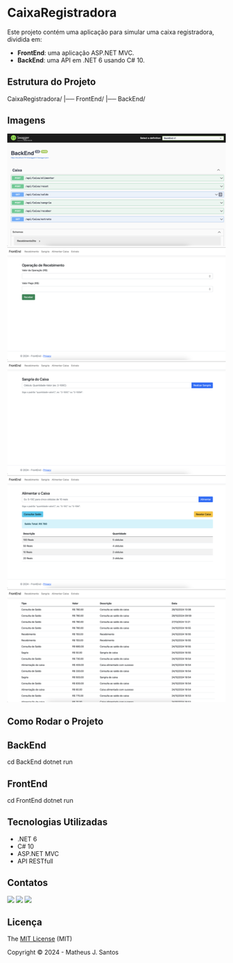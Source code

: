 # CaixaRegistradora

Este projeto contém uma aplicação para simular uma caixa registradora, dividida em:

- **FrontEnd**: uma aplicação ASP.NET MVC.
- **BackEnd**: uma API em .NET 6 usando C# 10.

## Estrutura do Projeto
CaixaRegistradora/ |── FrontEnd/ |── BackEnd/

## Imagens

![Imagem 1](https://github.com/Matheusjkl35647/CaixaRegistradora/blob/main/ImagensProjeto/Backend.png)
![Imagem 2](https://github.com/Matheusjkl35647/CaixaRegistradora/blob/main/ImagensProjeto/FrontEnd1.png)
![Imagem 3](https://github.com/Matheusjkl35647/CaixaRegistradora/blob/main/ImagensProjeto/FrontEnd2.png)
![Imagem 4](https://github.com/Matheusjkl35647/CaixaRegistradora/blob/main/ImagensProjeto/FrontEnd3.png)
![Imagem 5](https://github.com/Matheusjkl35647/CaixaRegistradora/blob/main/ImagensProjeto/FrontEnd4.png)

## Como Rodar o Projeto

## BackEnd
cd BackEnd
dotnet run

## FrontEnd
cd FrontEnd
dotnet run

## Tecnologias Utilizadas
- .NET 6
- C# 10
- ASP.NET MVC
- API RESTfull

## Contatos
<div>
<a href="https://instagram.com/matheusjhonathan" target="_blank"><img loading="lazy" src="https://img.shields.io/badge/-Instagram-%23E4405F?style=for-the-badge&logo=instagram&logoColor=white" target="_blank"></a>
<a href = "mailto:contato@matheusjhonathan445@gmail.com"><img loading="lazy" src="https://img.shields.io/badge/Gmail-D14836?style=for-the-badge&logo=gmail&logoColor=white" target="_blank"></a>
<a href="https://www.linkedin.com/in/matheus-jhonatan-santos" target="_blank"><img loading="lazy" src="https://img.shields.io/badge/-LinkedIn-%230077B5?style=for-the-badge&logo=linkedin&logoColor=white" target="_blank"></a>   
</div>

## Licença 

The [MIT License]() (MIT)

Copyright :copyright: 2024 - Matheus J. Santos

